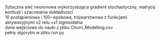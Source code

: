 Sztuczna sieć neuronowa wykorzystująca gradient stochastyczny, matrycę konfuzji i szacowanie dokładności  
10 postąpieniowa i 100- epokowa, trójwarstwowa z funkcjami aktywacyjnymi x2 relu +x1 sigmoidalna  
dane wejściowe do nauki z pliku Churn_Modelling.csv  
pełny algorytm w pliku run.py

